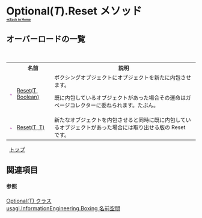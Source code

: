 # Optional(*T*).Reset メソッド <div style="font-size:30%"><a href="https://github.com/usagi/usagi.cs/blob/master/docs/Home.md">≪Back to Home</a></div> 


## オーバーロードの一覧
&nbsp;<table><tr><th></th><th>名前</th><th>説明</th></tr><tr><td>![Public メソッド](media/pubmethod.gif "Public メソッド")</td><td><a href="M_usagi_InformationEngineering_Boxing_Optional_1_Reset.md">Reset(T, Boolean)</a></td><td>
ボクシングオブジェクトにオブジェクトを新たに内包させます。 

既に内包しているオブジェクトがあった場合その運命はガベージコレクターに委ねられます。たぶん。</td></tr><tr><td>![Public メソッド](media/pubmethod.gif "Public メソッド")</td><td><a href="M_usagi_InformationEngineering_Boxing_Optional_1_Reset_1.md">Reset(T, T)</a></td><td>
新たなオブジェクトを内包させると同時に既に内包しているオブジェクトがあった場合には取り出せる版の Reset　です。</td></tr></table>&nbsp;
<a href="#optional(*t*).reset-メソッド">トップ</a>

## 関連項目


#### 参照
<a href="T_usagi_InformationEngineering_Boxing_Optional_1.md">Optional(T) クラス</a><br /><a href="N_usagi_InformationEngineering_Boxing.md">usagi.InformationEngineering.Boxing 名前空間</a><br />